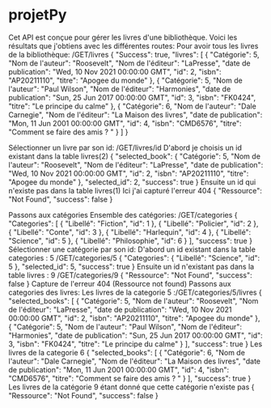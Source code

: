 # projetPy

Cet API est conçue pour gérer les livres d'une bibliothèque.
Voici les résultats que j'obtiens avec les différentes routes:
Pour avoir tous les livres de la bibliothèque:
/GET/livres
{
            "Success": true,
            "livres": [
                        {
                            "Catégorie": 5,
                            "Nom de l'auteur": "Roosevelt",
                            "Nom de l'éditeur": "LaPresse",
                            "date de publication": "Wed, 10 Nov 2021 00:00:00 GMT",
                            "id": 2,
                            "isbn": "AP20211110",
                            "titre": "Apogee du monde"
                        },
                        {
                            "Catégorie": 5,
                            "Nom de l'auteur": "Paul Wilson",
                            "Nom de l'éditeur": "Harmonies",
                            "date de publication": "Sun, 25 Jun 2017 00:00:00 GMT",
                            "id": 3,
                            "isbn": "FK0424",
                            "titre": "Le principe du calme"
                        },
                        {
                            "Catégorie": 6,
                            "Nom de l'auteur": "Dale Carnegie",
                            "Nom de l'éditeur": "La Maison des livres",
                            "date de publication": "Mon, 11 Jun 2001 00:00:00 GMT",
                            "id": 4,
                            "isbn": "CMD6576",
                            "titre": "Comment se faire des amis ? "
                        }
                    ]
}

Sélectionner un livre par son id: /GET/livres/id
D'abord je choisis un id existant dans la table livres(2)
{
    "selected_book": {
        "Catégorie": 5,
        "Nom de l'auteur": "Roosevelt",
        "Nom de l'éditeur": "LaPresse",
        "date de publication": "Wed, 10 Nov 2021 00:00:00 GMT",
        "id": 2,
        "isbn": "AP20211110",
        "titre": "Apogee du monde"
        },
    "selected_id": 2,
    "success": true
}
Ensuite un id qui n'existe pas dans la table livres(1) Ici j'ai capturé l'erreur 404
{
    "Ressource": "Not Found",
    "success": false
}

Passons aux catégories
Ensemble des catégories: /GET/categories
{
    "Categories": [
    {
        "Libellé": "Fiction",
        "id": 1
        },
        {
        "Libellé": "Policier",
        "id": 2
        },
        {
        "Libellé": "Conte",
        "id": 3
        },
        {
        "Libellé": "Harlequin",
        "id": 4
        },
        {
        "Libellé": "Science",
        "id": 5
        },
        {
        "Libellé": "Philosophie",
        "id": 6
    }
    ],
    "success": true
}
Sélectionner une catégorie par son id: 
D'abord un id existant dans la table categories : 5
/GET/categories/5
{
    "Categories": {
    "Libellé": "Science",
    "id": 5
    },
    "selected_id": 5,
    "success": true
}
Ensuite un id n'existant pas dans la table livres : 9
/GET/categories/9
{
    "Ressource": "Not Found",
    "success": false
} 
Capture de l'erreur 404 (Ressource not found)
Passons aux categories des livres:
Les livres de la categorie 5 :/GET/categories/5/livres
{
    "selected_books": [
                        {
                            "Catégorie": 5,
                            "Nom de l'auteur": "Roosevelt",
                            "Nom de l'éditeur": "LaPresse",
                            "date de publication": "Wed, 10 Nov 2021 00:00:00 GMT",
                            "id": 2,
                            "isbn": "AP20211110",
                            "titre": "Apogee du monde"
                        },
                        {
                            "Catégorie": 5,
                            "Nom de l'auteur": "Paul Wilson",
                            "Nom de l'éditeur": "Harmonies",
                            "date de publication": "Sun, 25 Jun 2017 00:00:00 GMT",
                            "id": 3,
                            "isbn": "FK0424",
                            "titre": "Le principe du calme"
                        }
                    ],
    "success": true
}
Les livres de la categorie 6
{
"selected_books": [
    {
    "Catégorie": 6,
    "Nom de l'auteur": "Dale Carnegie",
    "Nom de l'éditeur": "La Maison des livres",
    "date de publication": "Mon, 11 Jun 2001 00:00:00 GMT",
    "id": 4,
    "isbn": "CMD6576",
    "titre": "Comment se faire des amis ? "
    }
],
"success": true
}
Les livres de la catégorie 9 étant donné que cette catégorie n'existe pas
{
    "Ressource": "Not Found",
    "success": false
}
